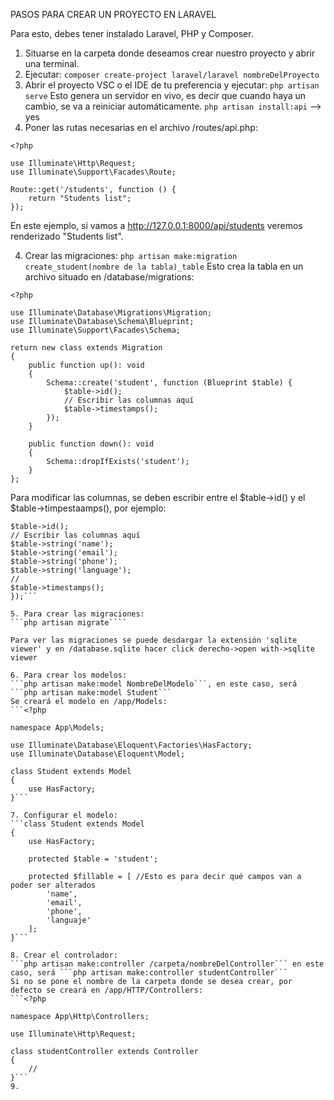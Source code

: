 PASOS PARA CREAR UN PROYECTO EN LARAVEL

Para esto, debes tener instalado Laravel, PHP y Composer.

1. Situarse en la carpeta donde deseamos crear nuestro proyecto y abrir una terminal.
2. Ejecutar:
   `composer create-project laravel/laravel nombreDelProyecto`
3. Abrir el proyecto VSC o el IDE de tu preferencia y ejecutar:
   `php artisan serve`
   Esto genera un servidor en vivo, es decir que cuando haya un cambio, se va a reiniciar automáticamente.
   `php artisan install:api` --> yes
4. Poner las rutas necesarias en el archivo /routes/api.php:

```
<?php

use Illuminate\Http\Request;
use Illuminate\Support\Facades\Route;

Route::get('/students', function () {
    return "Students list";
});
```

En este ejemplo, si vamos a http://127.0.0.1:8000/api/students veremos renderizado "Students list".

4. Crear las migraciones:
   `php artisan make:migration create_student(nombre de la tabla)_table`
   Esto crea la tabla en un archivo situado en /database/migrations:

```
<?php

use Illuminate\Database\Migrations\Migration;
use Illuminate\Database\Schema\Blueprint;
use Illuminate\Support\Facades\Schema;

return new class extends Migration
{
    public function up(): void
    {
        Schema::create('student', function (Blueprint $table) {
            $table->id();
            // Escribir las columnas aquí
            $table->timestamps();
        });
    }

    public function down(): void
    {
        Schema::dropIfExists('student');
    }
};
```

Para modificar las columnas, se deben escribir entre el $table->id() y el $table->timpestaamps(), por ejemplo:

```Schema::create('student', function (Blueprint $table) {
$table->id();
// Escribir las columnas aquí
$table->string('name');
$table->string('email');
$table->string('phone');
$table->string('language');
//
$table->timestamps();
});```

5. Para crear las migraciones:
```php artisan migrate````

Para ver las migraciones se puede desdargar la extensión 'sqlite viewer' y en /database.sqlite hacer click derecho->open with->sqlite viewer

6. Para crear los modelos:
```php artisan make:model NombreDelModelo```, en este caso, será ```php artisan make:model Student```
Se creará el modelo en /app/Models:
```<?php

namespace App\Models;

use Illuminate\Database\Eloquent\Factories\HasFactory;
use Illuminate\Database\Eloquent\Model;

class Student extends Model
{
    use HasFactory;
}```

7. Configurar el modelo:
```class Student extends Model
{
    use HasFactory;

    protected $table = 'student';

    protected $fillable = [ //Esto es para decir qué campos van a poder ser alterados
        'name',
        'email',
        'phone',
        'languaje'
    ];
}```

8. Crear el controlador:
```php artisan make:controller /carpeta/nombreDelController``` en este caso, será ```php artisan make:controller studentController```
Si no se pone el nombre de la carpeta donde se desea crear, por defecto se creará en /app/HTTP/Controllers:
```<?php

namespace App\Http\Controllers;

use Illuminate\Http\Request;

class studentController extends Controller
{
    //
}```
9. 




